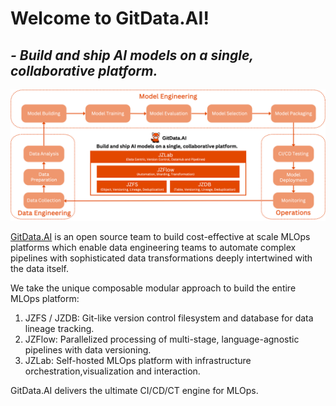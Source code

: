 # Welcome to GitData.AI!
## _- Build and ship AI models on a single, collaborative platform._

![GitData.AI Architecture](../profile/gitdata-stack.png)

[GitData.AI](https://gitdata.ai) is an open source team to build cost-effective at scale MLOps platforms which enable data engineering teams to automate complex pipelines with sophisticated data transformations deeply intertwined with the data itself. 

We take the unique composable modular approach to build the entire MLOps platform: 
1. JZFS / JZDB: Git-like version control filesystem and database for data lineage tracking. 
2. JZFlow: Parallelized processing of multi-stage, language-agnostic pipelines with data versioning.
3. JZLab: Self-hosted MLOps platform with infrastructure orchestration,visualization and interaction.

GitData.AI delivers the ultimate CI/CD/CT engine for MLOps.
